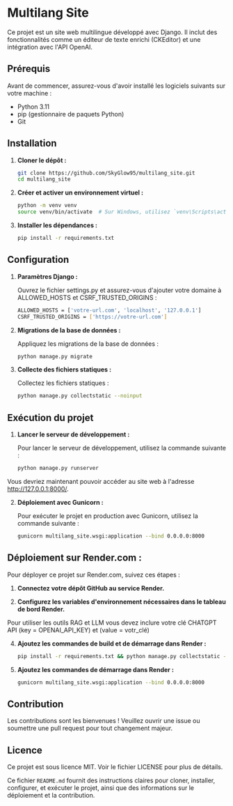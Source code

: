 # Multilang Site

Ce projet est un site web multilingue développé avec Django. Il inclut des fonctionnalités comme un éditeur de texte enrichi (CKEditor) et une intégration avec l'API OpenAI.

## Prérequis

Avant de commencer, assurez-vous d'avoir installé les logiciels suivants sur votre machine :

- Python 3.11
- pip (gestionnaire de paquets Python)
- Git

## Installation

1. **Cloner le dépôt :**

   ```sh
   git clone https://github.com/SkyGlow95/multilang_site.git
   cd multilang_site
   
2. **Créer et activer un environnement virtuel :**

   ```sh
   python -m venv venv
   source venv/bin/activate  # Sur Windows, utilisez `venv\Scripts\activate`

3. **Installer les dépendances :**

   ```sh
   pip install -r requirements.txt

## Configuration

1. **Paramètres Django :**

   Ouvrez le fichier settings.py et assurez-vous d'ajouter votre domaine à ALLOWED_HOSTS et CSRF_TRUSTED_ORIGINS :

   ```sh
   ALLOWED_HOSTS = ['votre-url.com', 'localhost', '127.0.0.1']
   CSRF_TRUSTED_ORIGINS = ['https://votre-url.com']

2. **Migrations de la base de données :**

   Appliquez les migrations de la base de données :

   ```sh
   python manage.py migrate

3. **Collecte des fichiers statiques :**

   Collectez les fichiers statiques :

   ```sh
   python manage.py collectstatic --noinput

## Exécution du projet

1. **Lancer le serveur de développement :**

   Pour lancer le serveur de développement, utilisez la commande suivante :

   ```sh
   python manage.py runserver

Vous devriez maintenant pouvoir accéder au site web à l'adresse http://127.0.0.1:8000/.

2. **Déploiement avec Gunicorn :**

   Pour exécuter le projet en production avec Gunicorn, utilisez la commande suivante :

   ```sh
   gunicorn multilang_site.wsgi:application --bind 0.0.0.0:8000

## Déploiement sur Render.com :

Pour déployer ce projet sur Render.com, suivez ces étapes :

1. **Connectez votre dépôt GitHub au service Render.**

2. **Configurez les variables d'environnement nécessaires dans le tableau de bord Render.**

Pour utiliser les outils RAG et LLM vous devez inclure votre clé CHATGPT API (key = OPENAI_API_KEY) et (value = votr_clé)

4. **Ajoutez les commandes de build et de démarrage dans Render :**
   
   ```sh   
   pip install -r requirements.txt && python manage.py collectstatic --noinput && python manage.py migrate```

5. **Ajoutez les commandes de démarrage dans Render :**

   ```sh
   gunicorn multilang_site.wsgi:application --bind 0.0.0.0:8000

## Contribution

Les contributions sont les bienvenues ! Veuillez ouvrir une issue ou soumettre une pull request pour tout changement majeur.

## Licence

Ce projet est sous licence MIT. Voir le fichier LICENSE pour plus de détails.

Ce fichier `README.md` fournit des instructions claires pour cloner, installer, configurer, et exécuter le projet, ainsi que des informations sur le déploiement et la contribution.
